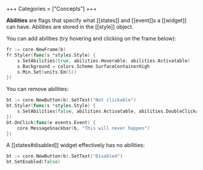 +++
Categories = ["Concepts"]
+++

**Abilities** are flags that specify what [[states]] and [[event]]s a [[widget]] can have. Abilities are stored in the [[style]] object.

You can add abilities (try hovering and clicking on the frame below):

```Go
fr := core.NewFrame(b)
fr.Styler(func(s *styles.Style) {
    s.SetAbilities(true, abilities.Hoverable, abilities.Activatable)
    s.Background = colors.Scheme.SurfaceContainerHigh
    s.Min.Set(units.Em(5))
})
```

You can remove abilities:

```Go
bt := core.NewButton(b).SetText("Not clickable")
bt.Styler(func(s *styles.Style) {
    s.SetAbilities(false, abilities.Activatable, abilities.DoubleClickable, abilities.TripleClickable)
})
bt.OnClick(func(e events.Event) {
    core.MessageSnackbar(b, "This will never happen")
})
```

A [[states#disabled]] widget effectively has no abilities:

```Go
bt := core.NewButton(b).SetText("Disabled")
bt.SetEnabled(false)
```
